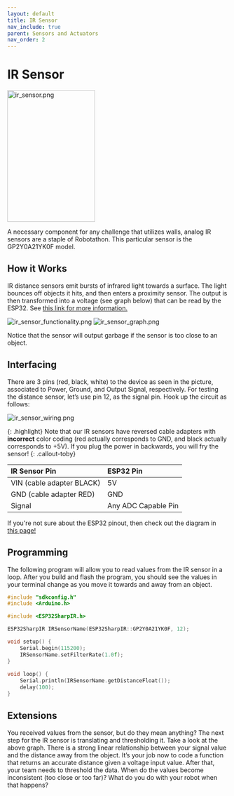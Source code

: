 ```yaml
---
layout: default
title: IR Sensor
nav_include: true
parent: Sensors and Actuators
nav_order: 2
---
```


# IR Sensor

<img src="{{ '/_assets/images/ir_sensor.png' | prepend: site.baseurl }}" alt="ir_sensor.png" width=200 height=300>

A necessary component for any challenge that utilizes walls, analog IR sensors are a staple of Robotathon. This particular sensor is the GP2Y0A21YK0F model.

## How it Works
IR distance sensors emit bursts of infrared light towards a surface. The light bounces off objects it hits, and then enters a proximity sensor. The output is then transformed into a voltage (see graph below) that can be read by the ESP32. See [this link for more information.](https://www.pololu.com/product/136)

<img src="{{ '/_assets/images/ir_sensor_functionality.png' | prepend: site.baseurl }}" alt="ir_sensor_functionality.png">
<img src="{{ '/_assets/images/ir_sensor_graph.png' | prepend: site.baseurl }}" alt="ir_sensor_graph.png">

Notice that the sensor will output garbage if the sensor is too close to an object.

## Interfacing
There are 3 pins (red, black, white) to the device as seen in the picture, associated to Power, Ground, and Output Signal, respectively. For testing the distance sensor, let’s use pin 12, as the signal pin. Hook up the circuit as follows:

<!-- <img src="{{ '/_assets/images/ir_sensor_wiring.png' | prepend: site.baseurl }}" alt="ir_sensor_wiring.png"> -->
<!-- decided not to include the above picture because it might be confusing with the adapter being the wrong colors lol -->
<img src="{{ '/_assets/images/ir_sensor_wiring_diagram_with_swap.png' | prepend: site.baseurl }}" alt="ir_sensor_wiring.png">


{: .highlight}
Note that our IR sensors have reversed cable adapters with **incorrect** color coding (red actually corresponds to GND, and black actually corresponds to +5V). If you plug the power in backwards, you will fry the sensor!
{: .callout-toby}

|  IR Sensor Pin   | ESP32 Pin          |
|:-------------|:------------------|
| VIN (cable adapter BLACK)  | 5V                      |
| GND (cable adapter RED)          | GND      |
| Signal     |  Any ADC Capable Pin    |

If you're not sure about the ESP32 pinout, then check out the diagram in [this page!](https://ut-ras.github.io/RobotathonESP32/getting-started/microcontroller-interface)

## Programming 
The following program will allow you to read values from the IR sensor in a loop. After you build and flash the program, you should see the values in your terminal change as you move it towards and away from an object.

```cpp
#include "sdkconfig.h"
#include <Arduino.h>

#include <ESP32SharpIR.h>

ESP32SharpIR IRSensorName(ESP32SharpIR::GP2Y0A21YK0F, 12);

void setup() {
    Serial.begin(115200);
    IRSensorName.setFilterRate(1.0f);
}
    
void loop() {
    Serial.println(IRSensorName.getDistanceFloat()); 
    delay(100);
}
```

## Extensions
You received values from the sensor, but do they mean anything? The next step for the IR sensor is translating and thresholding it. Take a look at the above graph. There is a strong linear relationship between your signal value and the distance away from the object. It’s your job now to code a function that returns an accurate distance given a voltage input value. After that, your team needs to threshold the data. When do the values become inconsistent (too close or too far)? What do you do with your robot when that happens?


